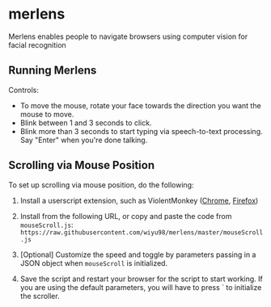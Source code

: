 # merlens
Merlens enables people to navigate browsers using computer vision for facial recognition

## Running Merlens

Controls:
- To move the mouse, rotate your face towards the direction you want the mouse to move.
- Blink between 1 and 3 seconds to click.
- Blink more than 3 seconds to start typing via speech-to-text processing. Say "Enter" when you're done talking.

## Scrolling via Mouse Position
To set up scrolling via mouse position, do the following:

1. Install a userscript extension, such as ViolentMonkey ([Chrome](https://chrome.google.com/webstore/detail/violentmonkey/jinjaccalgkegednnccohejagnlnfdag?hl=en), [Firefox](https://addons.mozilla.org/en-US/firefox/addon/violentmonkey/]))

2. Install from the following URL, or copy and paste the code from `mouseScroll.js`:
`https://raw.githubusercontent.com/wiyu98/merlens/master/mouseScroll.js`

3. [Optional] Customize the speed and toggle by parameters passing in a JSON object when `mouseScroll` is initialized.

4. Save the script and restart your browser for the script to start working. If you are using the default parameters, you will have to press ` to initialize the scroller.
